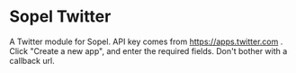# Sopel Twitter

A Twitter module for Sopel. API key comes from https://apps.twitter.com . Click "Create a new app", and enter the required fields. Don't bother with a callback url.
